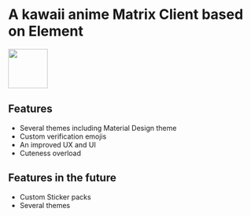 # A kawaii anime Matrix Client based on Element
<a href="https://play.google.com/store/apps/details?id=animent.ashlee.app" alt="Get it on Google Play" target="_blank"><img src="https://play.google.com/intl/en_us/badges/images/generic/en_badge_web_generic.png" height="80"></a>
## Features
- Several themes including Material Design theme
- Custom verification emojis
- An improved UX and UI
- Cuteness overload

## Features in the future
- Custom Sticker packs
- Several themes
